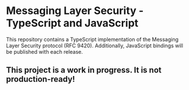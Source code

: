 # Messaging Layer Security - TypeScript and JavaScript

This repository contains a TypeScript implementation of the Messaging Layer Security protocol (RFC 9420).
Additionally, JavaScript bindings will be published with each release.

## This project is a work in progress. It is not production-ready!
